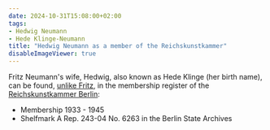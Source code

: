 ```yaml
---
date: 2024-10-31T15:08:00+02:00
tags:
- Hedwig Neumann
- Hede Klinge-Neumann
title: "Hedwig Neumann as a member of the Reichskunstkammer"
disableImageViewer: true
---
```


Fritz Neumann's wife, Hedwig, also known as Hede Klinge (her birth name), can be found, [unlike Fritz](/post/fritz-neumann-reichskunstkammer/), in the membership register of the [Reichskunstkammer Berlin](http://www.content.landesarchiv-berlin.de/php-bestand/arep243-04-pdf/arep243-04.pdf#page=758):
* Membership 1933 - 1945
* Shelfmark A Rep. 243-04 No. 6263 in the Berlin State Archives
